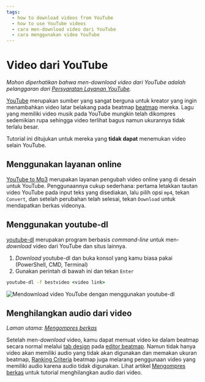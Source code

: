 ```yaml
---
tags:
  - how to download videos from YouTube
  - how to use YouTube videos
  - cara men-download video dari YouTube
  - cara menggunakan video YouTube
---
```


# Video dari YouTube

*Mohon diperhatikan bahwa men-download video dari YouTube adalah pelanggaran dari [Persyaratan Layanan YouTube](https://www.youtube.com/t/terms).*

[YouTube](https://youtube.com) merupakan sumber yang sangat berguna untuk kreator yang ingin menambahkan video latar belakang pada beatmap [beatmap](/wiki/Beatmap) mereka. Lagu yang memiliki video musik pada YouTube mungkin telah dikompres sedemikian rupa sehingga video terlihat bagus namun ukurannya tidak terlalu besar.

Tutorial ini ditujukan untuk mereka yang **tidak dapat** menemukan video selain YouTube.

## Menggunakan layanan online

[YouTube to Mp3](https://ytmp3.cc) merupakan layanan pengubah video online yang di desain untuk YouTube. Penggunaannya cukup sederhana: pertama letakkan tautan video YouTube pada input teks yang disediakan, lalu pilih opsi `mp4`, tekan `Convert`, dan setelah perubahan telah selesai, tekan `Download` untuk mendapatkan berkas videonya.

## Menggunakan youtube-dl

[youtube-dl](https://youtube-dl.org) merupakan program berbasis *command-line* untuk men-*download* video dari YouTube dan situs lainnya.

1. *Download* youtube-dl dan buka konsol yang kamu biasa pakai (PowerShell, CMD, Terminal)
2. Gunakan perintah di bawah ini dan tekan `Enter`

```cmd
youtube-dl -f bestvideo <video link>
```

![Mendownload video YouTube dengan menggunakan youtube-dl](img/example.jpg "Mendownload video YouTube dengan menggunakan youtube-dl")

## Menghilangkan audio dari video

*Laman utama: [Mengompres berkas](/wiki/Guides/Compressing_files)*

Setelah men-*download* video, kamu dapat memuat video ke dalam beatmap secara normal melalui [tab design](/wiki/Client/Beatmap_editor/Design) pada [editor beatmap](/wiki/Client/Beatmap_editor). Namun tidak hanya video akan memiliki audio yang tidak akan digunakan dan memakan ukuran beatmap, [Ranking Criteria](/wiki/Ranking_criteria#video-dan-latar-belakang) beatmap juga melarang penggunaan video yang memiliki audio karena audio tidak digunakan. Lihat artikel [Mengompres berkas](/wiki/Guides/Compressing_files) untuk tutorial menghilangkan audio dari video.
